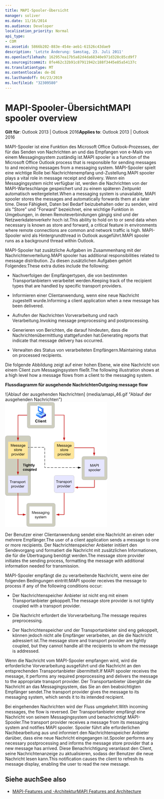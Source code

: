 ```yaml
---
title: MAPI-Spooler-Übersicht
manager: soliver
ms.date: 11/16/2014
ms.audience: Developer
localization_priority: Normal
api_type:
- COM
ms.assetid: 5866b202-883e-454e-aeb1-61526c43dae9
description: 'Letzte Änderung: Samstag, 23. Juli 2011'
ms.openlocfilehash: 162957ea17b5a82d4da68340e971d328c85cd9f7
ms.sourcegitcommit: 8fe462c32b91c87911942c188f3445e85a54137c
ms.translationtype: MT
ms.contentlocale: de-DE
ms.lasthandoff: 04/23/2019
ms.locfileid: "32309580"
---
```

# <a name="mapi-spooler-overview"></a><span data-ttu-id="587a3-103">MAPI-Spooler-Übersicht</span><span class="sxs-lookup"><span data-stu-id="587a3-103">MAPI spooler overview</span></span>
  
<span data-ttu-id="587a3-104">**Gilt für**: Outlook 2013 | Outlook 2016</span><span class="sxs-lookup"><span data-stu-id="587a3-104">**Applies to**: Outlook 2013 | Outlook 2016</span></span> 
  
<span data-ttu-id="587a3-105">MAPI-Spooler ist eine Funktion des Microsoft Office Outlook-Prozesses, der für das Senden von Nachrichten an und das Empfangen von e-Mails von einem Messagingsystem zuständig ist.</span><span class="sxs-lookup"><span data-stu-id="587a3-105">MAPI spooler is a function of the Microsoft Office Outlook process that is responsible for sending messages to and receiving messages from a messaging system.</span></span> <span data-ttu-id="587a3-106">MAPI-Spooler spielt eine wichtige Rolle bei Nachrichtenempfang und-Zustellung.</span><span class="sxs-lookup"><span data-stu-id="587a3-106">MAPI spooler plays a vital role in message receipt and delivery.</span></span> <span data-ttu-id="587a3-107">Wenn ein Messagingsystem nicht verfügbar ist, werden die Nachrichten von der MAPI-Warteschlange gespeichert und zu einem späteren Zeitpunkt automatisch weitergeleitet.</span><span class="sxs-lookup"><span data-stu-id="587a3-107">When a messaging system is unavailable, MAPI spooler stores the messages and automatically forwards them at a later time.</span></span> <span data-ttu-id="587a3-108">Diese Fähigkeit, Daten bei Bedarf beizubehalten oder zu senden, wird als "Store" und "Forward" bezeichnet, eine wichtige Funktion in Umgebungen, in denen Remoteverbindungen gängig sind und der Netzwerkdatenverkehr hoch ist.</span><span class="sxs-lookup"><span data-stu-id="587a3-108">This ability to hold on to or send data when necessary is known as store and forward, a critical feature in environments where remote connections are common and network traffic is high.</span></span> <span data-ttu-id="587a3-109">MAPI-Spooler wird als Hintergrundthread in Outlook ausgeführt.</span><span class="sxs-lookup"><span data-stu-id="587a3-109">MAPI spooler runs as a background thread within Outlook.</span></span>
  
<span data-ttu-id="587a3-110">MAPI-Spooler hat zusätzliche Aufgaben im Zusammenhang mit der Nachrichtenverteilung.</span><span class="sxs-lookup"><span data-stu-id="587a3-110">MAPI spooler has additional responsibilities related to message distribution.</span></span> <span data-ttu-id="587a3-111">Zu diesen zusätzlichen Aufgaben gehört Folgendes:</span><span class="sxs-lookup"><span data-stu-id="587a3-111">These extra duties include the following:</span></span>
  
- <span data-ttu-id="587a3-112">Nachverfolgen der Empfängertypen, die von bestimmten Transportanbietern verarbeitet werden.</span><span class="sxs-lookup"><span data-stu-id="587a3-112">Keeping track of the recipient types that are handled by specific transport providers.</span></span>
    
- <span data-ttu-id="587a3-113">Informieren einer Clientanwendung, wenn eine neue Nachricht zugestellt wurde.</span><span class="sxs-lookup"><span data-stu-id="587a3-113">Informing a client application when a new message has been delivered.</span></span>
    
- <span data-ttu-id="587a3-114">Aufrufen der Nachrichten Vorverarbeitung und nach Verarbeitung.</span><span class="sxs-lookup"><span data-stu-id="587a3-114">Invoking message preprocessing and postprocessing.</span></span>
    
- <span data-ttu-id="587a3-115">Generieren von Berichten, die darauf hindeuten, dass die Nachrichtenübermittlung stattgefunden hat.</span><span class="sxs-lookup"><span data-stu-id="587a3-115">Generating reports that indicate that message delivery has occurred.</span></span>
    
- <span data-ttu-id="587a3-116">Verwalten des Status von verarbeiteten Empfängern.</span><span class="sxs-lookup"><span data-stu-id="587a3-116">Maintaining status on processed recipients.</span></span>
    
<span data-ttu-id="587a3-117">Die folgende Abbildung zeigt auf einer hohen Ebene, wie eine Nachricht von einem Client zum Messagingsystem fließt.</span><span class="sxs-lookup"><span data-stu-id="587a3-117">The following illustration shows at a high level how a message flows from a client to the messaging system.</span></span>
  
<span data-ttu-id="587a3-118">**Flussdiagramm für ausgehende Nachrichten**</span><span class="sxs-lookup"><span data-stu-id="587a3-118">**Outgoing message flow**</span></span>
  
<span data-ttu-id="587a3-119">![Ablauf der ausgehenden Nachrichten] (media/amapi_46.gif "Ablauf der ausgehenden Nachrichten")</span><span class="sxs-lookup"><span data-stu-id="587a3-119">![Outgoing message flow](media/amapi_46.gif "Outgoing message flow")</span></span>
  
<span data-ttu-id="587a3-120">Der Benutzer einer Clientanwendung sendet eine Nachricht an einen oder mehrere Empfänger.</span><span class="sxs-lookup"><span data-stu-id="587a3-120">The user of a client application sends a message to one or more recipients.</span></span> <span data-ttu-id="587a3-121">Der Nachrichtenspeicher Anbieter initiiert den Sendevorgang und formatiert die Nachricht mit zusätzlichen Informationen, die für die Übertragung benötigt werden.</span><span class="sxs-lookup"><span data-stu-id="587a3-121">The message store provider initiates the sending process, formatting the message with additional information needed for transmission.</span></span>
  
<span data-ttu-id="587a3-122">MAPI-Spooler empfängt die zu verarbeitende Nachricht, wenn eine der folgenden Bedingungen eintritt:</span><span class="sxs-lookup"><span data-stu-id="587a3-122">MAPI spooler receives the message to process if any of the following conditions occur:</span></span>
  
- <span data-ttu-id="587a3-123">Der Nachrichtenspeicher Anbieter ist nicht eng mit einem Transportanbieter gekoppelt.</span><span class="sxs-lookup"><span data-stu-id="587a3-123">The message store provider is not tightly coupled with a transport provider.</span></span>
    
- <span data-ttu-id="587a3-124">Die Nachricht erfordert die Vorverarbeitung.</span><span class="sxs-lookup"><span data-stu-id="587a3-124">The message requires preprocessing.</span></span>
    
- <span data-ttu-id="587a3-125">Der Nachrichtenspeicher und der Transportanbieter sind eng gekoppelt, können jedoch nicht alle Empfänger verarbeiten, an die die Nachricht adressiert ist.</span><span class="sxs-lookup"><span data-stu-id="587a3-125">The message store and transport provider are tightly coupled, but they cannot handle all the recipients to whom the message is addressed.</span></span>
    
<span data-ttu-id="587a3-126">Wenn die Nachricht vom MAPI-Spooler empfangen wird, wird die erforderliche Vorverarbeitung ausgeführt und die Nachricht an den entsprechenden Transportanbieter übermittelt.</span><span class="sxs-lookup"><span data-stu-id="587a3-126">If MAPI spooler receives the message, it performs any required preprocessing and delivers the message to the appropriate transport provider.</span></span> <span data-ttu-id="587a3-127">Der Transportanbieter übergibt die Nachricht an das Messagingsystem, das Sie an den beabsichtigten Empfänger sendet.</span><span class="sxs-lookup"><span data-stu-id="587a3-127">The transport provider gives the message to its messaging system, which sends it to its intended recipient.</span></span>
  
<span data-ttu-id="587a3-128">Bei eingehenden Nachrichten wird der Fluss umgekehrt.</span><span class="sxs-lookup"><span data-stu-id="587a3-128">With incoming messages, the flow is reversed.</span></span> <span data-ttu-id="587a3-129">Der Transportanbieter empfängt eine Nachricht von seinem Messagingsystem und benachrichtigt MAPI-Spooler.</span><span class="sxs-lookup"><span data-stu-id="587a3-129">The transport provider receives a message from its messaging system and notifies MAPI spooler.</span></span> <span data-ttu-id="587a3-130">Spooler führt alle erforderlichen Nachbearbeitung aus und informiert den Nachrichtenspeicher Anbieter darüber, dass eine neue Nachricht eingegangen ist.</span><span class="sxs-lookup"><span data-stu-id="587a3-130">Spooler performs any necessary postprocessing and informs the message store provider that a new message has arrived.</span></span> <span data-ttu-id="587a3-131">Diese Benachrichtigung veranlasst den Client, seine Nachrichtenanzeige zu aktualisieren, sodass der Benutzer die neue Nachricht lesen kann.</span><span class="sxs-lookup"><span data-stu-id="587a3-131">This notification causes the client to refresh its message display, enabling the user to read the new message.</span></span>
  
## <a name="see-also"></a><span data-ttu-id="587a3-132">Siehe auch</span><span class="sxs-lookup"><span data-stu-id="587a3-132">See also</span></span>

- [<span data-ttu-id="587a3-133">MAPI-Features und -Architektur</span><span class="sxs-lookup"><span data-stu-id="587a3-133">MAPI Features and Architecture</span></span>](mapi-features-and-architecture.md)

